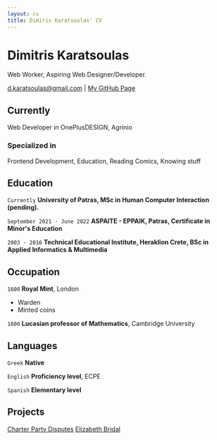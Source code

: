 ```yaml
---
layout: cv
title: Dimiris Karatsoulas' CV
---
```

# Dimitris Karatsoulas
Web Worker, Aspiring Web Designer/Developer.

<div id="webaddress">
<a href="d.karatsoulas@gmail.com">d.karatsoulas@gmail.com</a>
| <a href="https://akimo13.github.io/">My GitHub Page</a>
</div>


## Currently

Web Developer in OnePlusDESIGN, Agrinio

### Specialized in

Frontend Development, Education, Reading Comics, Knowing stuff


## Education

`Currently`
__University of Patras, MSc in Human Computer Interaction (pending).__

`September 2021 - June 2022`
__ASPAITE - EPPAIK, Patras, Certificate in Minor's Education__


`2003 - 2016`
__Technical Educational Institute, Heraklion Crete, BSc in Applied Informatics & Multimedia__


## Occupation

`1600`
__Royal Mint__, London

- Warden
- Minted coins

`1600`
__Lucasian professor of Mathematics__, Cambridge University

## Languages

`Greek`
__Native__

`English`
__Proficiency level__, ECPE

`Spanish`
__Elementary level__

## Projects

<a href="https://charterpartydisputes.com/">Charter Party Disputes</a>
<a href="https://elizabeth.gr/">Elizabeth Bridal</a>



<!-- ### Footer

Last updated: May 2013 -->


